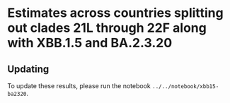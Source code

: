 # Estimates across countries splitting out clades 21L through 22F along with XBB.1.5 and BA.2.3.20

## Updating

To update these results, please run the notebook `../../notebook/xbb15-ba2320`.

